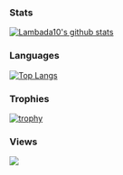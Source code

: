 ### Stats
[![Lambada10's github stats](https://github-readme-stats.vercel.app/api?username=Lambada10&show_icons=true&theme=radical&include_all_commits=true)](https://github.com/anuraghazra/github-readme-stats)
### Languages
[![Top Langs](https://github-readme-stats.vercel.app/api/top-langs/?username=Lambada10&layout=compact&theme=radical)](https://github.com/anuraghazra/github-readme-stats)
### Trophies
[![trophy](https://github-profile-trophy.vercel.app/?username=Lambada10&column=4&theme=dracula)](https://github.com/ryo-ma/github-profile-trophy)
### Views
![](https://komarev.com/ghpvc/?username=Lambada10&color=red)
